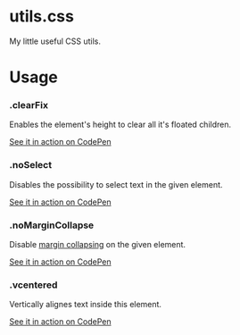 # utils.css

My little useful CSS utils.

# Usage

### .clearFix
Enables the element's height to clear all it's floated children.

[See it in action on CodePen](http://codepen.io/surdu/pen/LRGEYL?editors=1100#0)

### .noSelect
Disables the possibility to select text in the given element.

[See it in action on CodePen](http://codepen.io/surdu/pen/PGbYyL?editors=1000#0)

### .noMarginCollapse
Disable [margin collapsing](https://developer.mozilla.org/en-US/docs/Web/CSS/CSS_Box_Model/Mastering_margin_collapsing) on the given element.

[See it in action on CodePen](http://codepen.io/surdu/pen/XjNAwg?editors=1100#0)

### .vcentered
Vertically alignes text inside this element.

[See it in action on CodePen](http://codepen.io/surdu/pen/WGoZVv?editors=1100#0)
